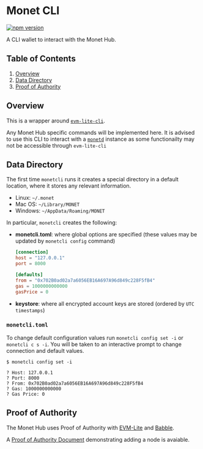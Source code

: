 # Monet CLI

[![npm version](https://badge.fury.io/js/monetcli.svg)](https://badge.fury.io/js/monetcli)

A CLI wallet to interact with the Monet Hub.

## Table of Contents

1. [Overview](#overview)
2. [Data Directory](#data-directory)
3. [Proof of Authority](#proof-of-authority)

## Overview

This is a wrapper around [`evm-lite-cli`](https://github.com/mosaicnetworks/evm-lite-cli).

Any Monet Hub specific commands will be implemented here. It is advised to use this CLI to interact with a [`monetd`](https://github.com/mosaicnetworks/monetd) instance as some functionailty may not be accessible through `evm-lite-cli`

## Data Directory

The first time `monetcli` runs it creates a special directory in a default location, where it stores any relevant information.

-   Linux: `~/.monet`
-   Mac OS: `~/Library/MONET`
-   Windows: `~/AppData/Roaming/MONET`

In particular, `monetcli` creates the following:

-   **monetcli.toml**: where global options are specified (these values may be
    updated by `monetcli config` command)

    ```toml
    [connection]
    host = "127.0.0.1"
    port = 8000

    [defaults]
    from = "0x702B0ad02a7a6056EB16A697A96d849c228F5fB4"
    gas = 1000000000000
    gasPrice = 0
    ```

-   **keystore**: where all encrypted account keys are stored (ordered by `UTC timestamps`)

### `monetcli.toml`

To change default configuration values run `monetcli config set -i` or `monetcli c s -i`. You will be
taken to an interactive prompt to change connection and default values.

```console
$ monetcli config set -i

? Host: 127.0.0.1
? Port: 8000
? From: 0x702B0ad02a7a6056EB16A697A96d849c228F5fB4
? Gas: 1000000000000
? Gas Price: 0
```

## Proof of Authority

The Monet Hub uses Proof of Authority with [EVM-Lite](https://github.com/mosaicnetworks/evm-lite) and [Babble](https://github.com/mosaicnetworks/babble).

A [Proof of Authority Document](docs/poa.md) demonstrating adding a node is avaiable.

